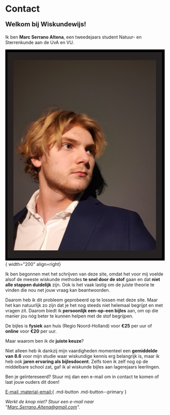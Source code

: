 # Contact
**<p style="text-align: left;font-size:20px;">Welkom bij Wiskundewijs!</p>**

Ik ben **Marc Serrano Altena**, een tweedejaars student Natuur- en Sterrenkunde aan de UvA en VU.


![Foto Marc Serrano Altena](assets/Marc_Serrano_Altena_photo.png){ width="200" align=right}


Ik ben begonnen met het schrijven van deze site, omdat het voor mij voelde alsof de meeste wiskunde methodes **te snel door de stof** gaan en dat **niet alle stappen duidelijk** zijn. Ook is het vaak lastig om de juiste theorie te vinden die nou net jouw vraag kan beantwoorden.

Daarom heb ik dit probleem geprobeerd op te lossen met deze site. Maar het kan natuurlijk zo zijn dat je het nog steeds niet helemaal begrijpt en met vragen zit. Daarom biedt ik **persoonlijk een-op-een bijles** aan, om op die manier jou nóg beter te kunnen helpen met de stof begrijpen.

De bijles is **fysiek** aan huis (Regio Noord-Holland) voor **€25** per uur of **online** voor **€20** per uur.

Maar waarom ben ik de **juiste keuze**?

Niet alleen heb ik dankzij mijn vaardigheden momenteel een **gemiddelde van 8.6** voor mijn studie waar wiskundige kennis erg belangrijk is, maar ik heb ook **jaren ervaring als bijlesdocent**. Zelfs toen ik zelf nog op de middelbare school zat, gaf ik al wiskunde bijles aan lagerejaars leerlingen. 

Ben je geïntereseerd? Stuur mij dan een e-mail om in contact te komen of laat jouw ouders dit doen!

[E-mail :material-email:](mailto:<Marc.Serrano.Altena@gmail.com>){ .md-button .md-button--primary }

*Werkt de knop niet? Stuur een e-mail naar "Marc.Serrano.Altena@gmail.com".*